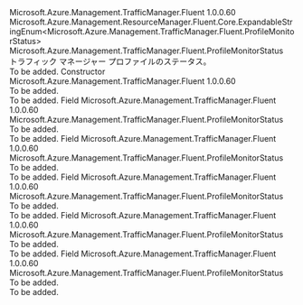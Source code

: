 <Type Name="ProfileMonitorStatus" FullName="Microsoft.Azure.Management.TrafficManager.Fluent.ProfileMonitorStatus">
  <TypeSignature Language="C#" Value="public class ProfileMonitorStatus : Microsoft.Azure.Management.ResourceManager.Fluent.Core.ExpandableStringEnum&lt;Microsoft.Azure.Management.TrafficManager.Fluent.ProfileMonitorStatus&gt;" />
  <TypeSignature Language="ILAsm" Value=".class public auto ansi beforefieldinit ProfileMonitorStatus extends Microsoft.Azure.Management.ResourceManager.Fluent.Core.ExpandableStringEnum`1&lt;class Microsoft.Azure.Management.TrafficManager.Fluent.ProfileMonitorStatus&gt;" />
  <TypeSignature Language="DocId" Value="T:Microsoft.Azure.Management.TrafficManager.Fluent.ProfileMonitorStatus" />
  <TypeSignature Language="VB.NET" Value="Public Class ProfileMonitorStatus&#xA;Inherits ExpandableStringEnum(Of ProfileMonitorStatus)" />
  <TypeSignature Language="F#" Value="type ProfileMonitorStatus = class&#xA;    inherit ExpandableStringEnum&lt;ProfileMonitorStatus&gt;" />
  <AssemblyInfo>
    <AssemblyName>Microsoft.Azure.Management.TrafficManager.Fluent</AssemblyName>
    <AssemblyVersion>1.0.0.60</AssemblyVersion>
  </AssemblyInfo>
  <Base>
    <BaseTypeName>Microsoft.Azure.Management.ResourceManager.Fluent.Core.ExpandableStringEnum&lt;Microsoft.Azure.Management.TrafficManager.Fluent.ProfileMonitorStatus&gt;</BaseTypeName>
    <BaseTypeArguments>
      <BaseTypeArgument TypeParamName="!0">Microsoft.Azure.Management.TrafficManager.Fluent.ProfileMonitorStatus</BaseTypeArgument>
    </BaseTypeArguments>
  </Base>
  <Interfaces />
  <Docs>
    <summary>
             トラフィック マネージャー プロファイルのステータス。
             </summary>
    <remarks>To be added.</remarks>
  </Docs>
  <Members>
    <Member MemberName=".ctor">
      <MemberSignature Language="C#" Value="public ProfileMonitorStatus ();" />
      <MemberSignature Language="ILAsm" Value=".method public hidebysig specialname rtspecialname instance void .ctor() cil managed" />
      <MemberSignature Language="DocId" Value="M:Microsoft.Azure.Management.TrafficManager.Fluent.ProfileMonitorStatus.#ctor" />
      <MemberSignature Language="VB.NET" Value="Public Sub New ()" />
      <MemberType>Constructor</MemberType>
      <AssemblyInfo>
        <AssemblyName>Microsoft.Azure.Management.TrafficManager.Fluent</AssemblyName>
        <AssemblyVersion>1.0.0.60</AssemblyVersion>
      </AssemblyInfo>
      <Parameters />
      <Docs>
        <summary>To be added.</summary>
        <remarks>To be added.</remarks>
      </Docs>
    </Member>
    <Member MemberName="CheckingEndpoint">
      <MemberSignature Language="C#" Value="public static readonly Microsoft.Azure.Management.TrafficManager.Fluent.ProfileMonitorStatus CheckingEndpoint;" />
      <MemberSignature Language="ILAsm" Value=".field public static initonly class Microsoft.Azure.Management.TrafficManager.Fluent.ProfileMonitorStatus CheckingEndpoint" />
      <MemberSignature Language="DocId" Value="F:Microsoft.Azure.Management.TrafficManager.Fluent.ProfileMonitorStatus.CheckingEndpoint" />
      <MemberSignature Language="VB.NET" Value="Public Shared ReadOnly CheckingEndpoint As ProfileMonitorStatus " />
      <MemberSignature Language="F#" Value=" staticval mutable CheckingEndpoint : Microsoft.Azure.Management.TrafficManager.Fluent.ProfileMonitorStatus" Usage="Microsoft.Azure.Management.TrafficManager.Fluent.ProfileMonitorStatus.CheckingEndpoint" />
      <MemberType>Field</MemberType>
      <AssemblyInfo>
        <AssemblyName>Microsoft.Azure.Management.TrafficManager.Fluent</AssemblyName>
        <AssemblyVersion>1.0.0.60</AssemblyVersion>
      </AssemblyInfo>
      <ReturnValue>
        <ReturnType>Microsoft.Azure.Management.TrafficManager.Fluent.ProfileMonitorStatus</ReturnType>
      </ReturnValue>
      <Docs>
        <summary>To be added.</summary>
        <remarks>To be added.</remarks>
      </Docs>
    </Member>
    <Member MemberName="Degraded">
      <MemberSignature Language="C#" Value="public static readonly Microsoft.Azure.Management.TrafficManager.Fluent.ProfileMonitorStatus Degraded;" />
      <MemberSignature Language="ILAsm" Value=".field public static initonly class Microsoft.Azure.Management.TrafficManager.Fluent.ProfileMonitorStatus Degraded" />
      <MemberSignature Language="DocId" Value="F:Microsoft.Azure.Management.TrafficManager.Fluent.ProfileMonitorStatus.Degraded" />
      <MemberSignature Language="VB.NET" Value="Public Shared ReadOnly Degraded As ProfileMonitorStatus " />
      <MemberSignature Language="F#" Value=" staticval mutable Degraded : Microsoft.Azure.Management.TrafficManager.Fluent.ProfileMonitorStatus" Usage="Microsoft.Azure.Management.TrafficManager.Fluent.ProfileMonitorStatus.Degraded" />
      <MemberType>Field</MemberType>
      <AssemblyInfo>
        <AssemblyName>Microsoft.Azure.Management.TrafficManager.Fluent</AssemblyName>
        <AssemblyVersion>1.0.0.60</AssemblyVersion>
      </AssemblyInfo>
      <ReturnValue>
        <ReturnType>Microsoft.Azure.Management.TrafficManager.Fluent.ProfileMonitorStatus</ReturnType>
      </ReturnValue>
      <Docs>
        <summary>To be added.</summary>
        <remarks>To be added.</remarks>
      </Docs>
    </Member>
    <Member MemberName="Disabled">
      <MemberSignature Language="C#" Value="public static readonly Microsoft.Azure.Management.TrafficManager.Fluent.ProfileMonitorStatus Disabled;" />
      <MemberSignature Language="ILAsm" Value=".field public static initonly class Microsoft.Azure.Management.TrafficManager.Fluent.ProfileMonitorStatus Disabled" />
      <MemberSignature Language="DocId" Value="F:Microsoft.Azure.Management.TrafficManager.Fluent.ProfileMonitorStatus.Disabled" />
      <MemberSignature Language="VB.NET" Value="Public Shared ReadOnly Disabled As ProfileMonitorStatus " />
      <MemberSignature Language="F#" Value=" staticval mutable Disabled : Microsoft.Azure.Management.TrafficManager.Fluent.ProfileMonitorStatus" Usage="Microsoft.Azure.Management.TrafficManager.Fluent.ProfileMonitorStatus.Disabled" />
      <MemberType>Field</MemberType>
      <AssemblyInfo>
        <AssemblyName>Microsoft.Azure.Management.TrafficManager.Fluent</AssemblyName>
        <AssemblyVersion>1.0.0.60</AssemblyVersion>
      </AssemblyInfo>
      <ReturnValue>
        <ReturnType>Microsoft.Azure.Management.TrafficManager.Fluent.ProfileMonitorStatus</ReturnType>
      </ReturnValue>
      <Docs>
        <summary>To be added.</summary>
        <remarks>To be added.</remarks>
      </Docs>
    </Member>
    <Member MemberName="Inactive">
      <MemberSignature Language="C#" Value="public static readonly Microsoft.Azure.Management.TrafficManager.Fluent.ProfileMonitorStatus Inactive;" />
      <MemberSignature Language="ILAsm" Value=".field public static initonly class Microsoft.Azure.Management.TrafficManager.Fluent.ProfileMonitorStatus Inactive" />
      <MemberSignature Language="DocId" Value="F:Microsoft.Azure.Management.TrafficManager.Fluent.ProfileMonitorStatus.Inactive" />
      <MemberSignature Language="VB.NET" Value="Public Shared ReadOnly Inactive As ProfileMonitorStatus " />
      <MemberSignature Language="F#" Value=" staticval mutable Inactive : Microsoft.Azure.Management.TrafficManager.Fluent.ProfileMonitorStatus" Usage="Microsoft.Azure.Management.TrafficManager.Fluent.ProfileMonitorStatus.Inactive" />
      <MemberType>Field</MemberType>
      <AssemblyInfo>
        <AssemblyName>Microsoft.Azure.Management.TrafficManager.Fluent</AssemblyName>
        <AssemblyVersion>1.0.0.60</AssemblyVersion>
      </AssemblyInfo>
      <ReturnValue>
        <ReturnType>Microsoft.Azure.Management.TrafficManager.Fluent.ProfileMonitorStatus</ReturnType>
      </ReturnValue>
      <Docs>
        <summary>To be added.</summary>
        <remarks>To be added.</remarks>
      </Docs>
    </Member>
    <Member MemberName="Online">
      <MemberSignature Language="C#" Value="public static readonly Microsoft.Azure.Management.TrafficManager.Fluent.ProfileMonitorStatus Online;" />
      <MemberSignature Language="ILAsm" Value=".field public static initonly class Microsoft.Azure.Management.TrafficManager.Fluent.ProfileMonitorStatus Online" />
      <MemberSignature Language="DocId" Value="F:Microsoft.Azure.Management.TrafficManager.Fluent.ProfileMonitorStatus.Online" />
      <MemberSignature Language="VB.NET" Value="Public Shared ReadOnly Online As ProfileMonitorStatus " />
      <MemberSignature Language="F#" Value=" staticval mutable Online : Microsoft.Azure.Management.TrafficManager.Fluent.ProfileMonitorStatus" Usage="Microsoft.Azure.Management.TrafficManager.Fluent.ProfileMonitorStatus.Online" />
      <MemberType>Field</MemberType>
      <AssemblyInfo>
        <AssemblyName>Microsoft.Azure.Management.TrafficManager.Fluent</AssemblyName>
        <AssemblyVersion>1.0.0.60</AssemblyVersion>
      </AssemblyInfo>
      <ReturnValue>
        <ReturnType>Microsoft.Azure.Management.TrafficManager.Fluent.ProfileMonitorStatus</ReturnType>
      </ReturnValue>
      <Docs>
        <summary>To be added.</summary>
        <remarks>To be added.</remarks>
      </Docs>
    </Member>
  </Members>
</Type>